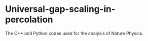 # Universal-gap-scaling-in-percolation
The C++ and Python codes used for the analysis of Nature Physics.
